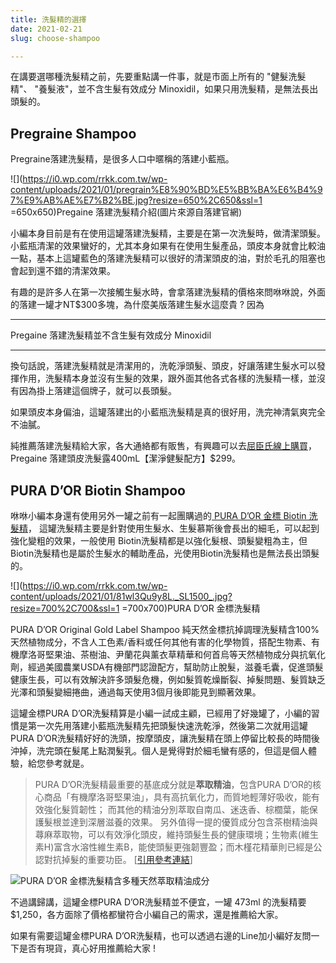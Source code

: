 ```yaml
---
title: 洗髮精的選擇
date: 2021-02-21
slug: choose-shampoo

---
```

在講要選哪種洗髮精之前，先要重點講一件事，就是市面上所有的 "健髮洗髮精"、 "養髮液"，並不含生髮有效成分 Minoxidil，如果只用洗髮精，是無法長出頭髮的。

## Pregraine Shampoo

 Pregraine落建洗髮精，是很多人口中暱稱的落建小藍瓶。

![](https://i0.wp.com/rrkk.com.tw/wp-content/uploads/2021/01/pregrain%E8%90%BD%E5%BB%BA%E6%B4%97%E9%AB%AE%E7%B2%BE.jpg?resize=650%2C650&ssl=1 =650x650)Pregaine 落建洗髮精介紹(圖片來源自落建官網)

小編本身目前是有在使用這罐落建洗髮精，主要是在第一次洗髮時，做清潔頭髮。小藍瓶清潔的效果蠻好的，尤其本身如果有在使用生髮產品，頭皮本身就會比較油一點，基本上這罐藍色的落建洗髮精可以很好的清潔頭皮的油，對於毛孔的阻塞也會起到還不錯的清潔效果。

有趣的是許多人在第一次接觸生髮水時，會拿落建洗髮精的價格來問咻咻說，外面的落建一罐才NT$300多塊，為什麼美版落建生髮水這麼貴 ? 因為

***

Pregaine 落建洗髮精並不含生髮有效成分 Minoxidil

***

換句話說，落建洗髮精就是清潔用的，洗乾淨頭髮、頭皮，好讓落建生髮水可以發揮作用，洗髮精本身並沒有生髮的效果，跟外面其他各式各樣的洗髮精一樣，並沒有因為掛上落建這個牌子，就可以長頭髮。

如果頭皮本身偏油，這罐落建出的小藍瓶洗髮精是真的很好用，洗完神清氣爽完全不油膩。

純推薦落建洗髮精給大家，各大通絡都有販售，有興趣可以去[屈臣氏線上購買](https://easymall.co/2mdRn)，Pregaine 落建頭皮洗髮露400mL【潔淨健髮配方】$299。

## PURA D’OR Biotin Shampoo

咻咻小編本身還有使用另外一罐之前有一起團購過的[ PURA D’OR 金標 Biotin 洗髮精](http://2020%E7%BE%8E%E5%9C%8B%E4%BA%9E%E9%A6%AC%E9%81%9C%E8%B3%A3%E6%9C%80%E5%A5%BD%E7%9A%84%E6%8A%97%E6%8E%89%E9%AB%AE%E6%B4%97%E9%AB%AE%E7%B2%BE%20-%20pura%20d%E2%80%99or%20%E9%87%91%E6%A8%99%E6%B4%97%E9%AB%AE%E7%B2%BE/)， 這罐洗髮精主要是針對使用生髮水、生髮慕斯後會長出的細毛，可以起到強化變粗的效果，一般使用 Biotin洗髮精都是以強化髮根、頭髮變粗為主，但 Biotin洗髮精也是屬於生髮水的輔助產品，光使用Biotin洗髮精也是無法長出頭髮的。

![](https://i0.wp.com/rrkk.com.tw/wp-content/uploads/2021/01/81wl3Qu9y8L._SL1500_.jpg?resize=700%2C700&ssl=1 =700x700)PURA D’OR 金標洗髮精

PURA D’OR Original Gold Label Shampoo 純天然金標抗掉調理洗髮精含100%天然植物成分，不含人工色素/香料或任何其他有害的化學物質，搭配生物素、有機摩洛哥堅果油、茶樹油、尹蘭花與薰衣草精華和何首烏等天然植物成分與抗氧化劑，經過美國農業USDA有機部門認證配方，幫助防止脫髮，滋養毛囊，促進頭髮健康生長，可以有效解決許多頭髮危機，例如髮質乾燥斷裂、掉髮問題、髮質缺乏光澤和頭髮變細捲曲，通過每天使用3個月後即能見到顯著效果。

這罐金標PURA D’OR洗髮精算是小編一試成主顧，已經用了好幾罐了，小編的習慣是第一次先用落建小藍瓶洗髮精先把頭髮快速洗乾淨，然後第二次就用這罐PURA D’OR洗髮精好好的洗頭，按摩頭皮，讓洗髮精在頭上停留比較長的時間後沖掉，洗完頭在髮尾上點潤髮乳。個人是覺得對於細毛蠻有感的，但這是個人體驗，給您參考就是。

> PURA D’OR洗髮精最重要的基底成分就是**萃取精油**，包含PURA D’OR的核心商品「有機摩洛哥堅果油」，具有高抗氧化力，而質地輕薄好吸收，能有效強化髮質韌性； 而其他的精油分別萃取自南瓜、迷迭香、棕櫚葉，能保護髮根並達到深層滋養的效果。 另外值得一提的優質成分包含茶樹精油與蕁麻萃取物，可以有效淨化頭皮，維持頭髮生長的健康環境；生物素(維生素H)富含水溶性維生素B，能使頭髮更強韌豐盈；而木槿花精華則已經是公認對抗掉髮的重要功臣。 \[[引用參考連結](https://www.buyandship.com.tw/blog/2018/06/15/%E3%80%90pura-dor%E3%80%91%E9%87%91%E6%A8%99%E7%B4%94%E5%A4%A9%E7%84%B6%E6%8A%97%E6%8E%89%E8%AA%BF%E7%90%86%E6%B4%97%E9%AB%AE%E7%B2%BE-%E7%BE%8E%E5%9C%8B%E4%BA%9E%E9%A6%AC%E9%81%9C%E7%B6%B2/)\]

![](https://i2.wp.com/www.buyandship.com.tw/contents/uploads/2018/06/image4-44.png?w=700&ssl=1)PURA D’OR 金標洗髮精含多種天然萃取精油成分

不過講歸講，這罐金標PURA D’OR洗髮精並不便宜，一罐 473ml 的洗髮精要$1,250，各方面除了價格都蠻符合小編自己的需求，還是推薦給大家。

如果有需要這罐金標PURA D’OR洗髮精，也可以透過右邊的Line加小編好友問一下是否有現貨，真心好用推薦給大家 !